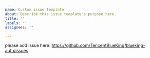 ```yaml
---
name: Custom issue template
about: Describe this issue template's purpose here.
title: ''
labels: ''
assignees: ''

---
```


please add issue here: https://github.com/TencentBlueKing/blueking-auth/issues

